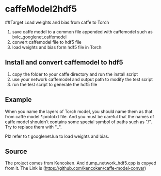 # caffeModel2hdf5

##Target 
Load weights and bias from caffe to Torch

1. save caffe model to a common file appended with caffemodel such as bvlc\_googlenet.caffemodel
2. convert caffemodel file to hdf5 file
3. load weights and bias form hdf5 file in Torch

## Install and convert caffemodel to  hdf5 
1. copy the folder to your caffe directory and run the install script
2. use your network caffemodel and output path to modify the test script 
3. run the test script to generate the hdf5 file

## Example
When you name the layers of Torch model, you should name them as that from caffe model \*.prototxt file.
And you must be careful that the names of caffe model shouldn't contains some special symbol of paths such as "/". Try 
to replace them with "\_".

Plz refer to t googlenet.lua to load weights and bias.

## Source 
The project comes from Kencoken. And dump_network_hdf5.cpp is copyed from it. The Link is (https://github.com/kencoken/caffe-model-conver)

